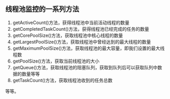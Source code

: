 ## 线程池监控的一系列方法



1. getActiveCount()方法，获得线程池中当前活动线程的数量
2. getCompletedTaskCount()方法，获得线程池已经完成的任务的数量
3. getCorePoolSize()方法，获取线程池中核心线程的数量
4. getLargestPoolSize()方法，获取线程池中曾经达到的最大线程的数量
5. getMaximumPoolSize()方法，获取线程池的最大容量，即我们设置的最大线程数
6. getPoolSize()方法，获取当前线程池的大小
7. getQueue()方法，获取线程池的阻塞队列，获取到队列后可以获取队列中数据的数量等等
8. getTaskCount()方法，获取线程池收到的任务总数

等等。